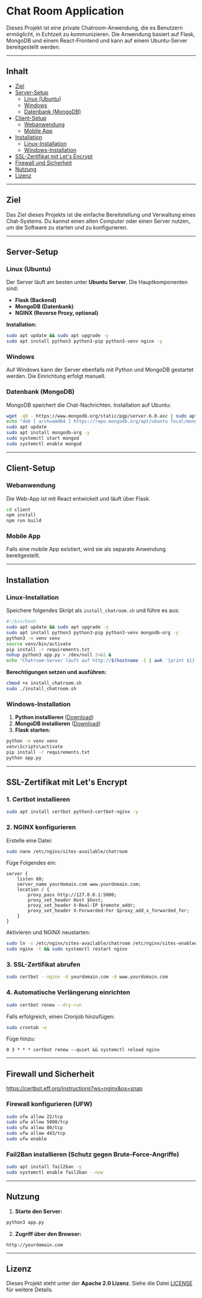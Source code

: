 # **Chat Room Application**

Dieses Projekt ist eine private Chatroom-Anwendung, die es Benutzern ermöglicht, in Echtzeit zu kommunizieren. Die Anwendung basiert auf Flask, MongoDB und einem React-Frontend und kann auf einem Ubuntu-Server bereitgestellt werden.

---

## **Inhalt**
- [Ziel](#ziel)
- [Server-Setup](#server-setup)
  - [Linux (Ubuntu)](#linux-ubuntu)
  - [Windows](#windows)
  - [Datenbank (MongoDB)](#datenbank-mongodb)
- [Client-Setup](#client-setup)
  - [Webanwendung](#webanwendung)
  - [Mobile App](#mobile-app)
- [Installation](#installation)
  - [Linux-Installation](#linux-installation)
  - [Windows-Installation](#windows-installation)
- [SSL-Zertifikat mit Let's Encrypt](#ssl-zertifikat-mit-lets-encrypt)
- [Firewall und Sicherheit](#firewall-und-sicherheit)
- [Nutzung](#nutzung)
- [Lizenz](#lizenz)

---

## **Ziel**

Das Ziel dieses Projekts ist die einfache Bereitstellung und Verwaltung eines Chat-Systems. Du kannst einen alten Computer oder einen Server nutzen, um die Software zu starten und zu konfigurieren.

---

## **Server-Setup**

### **Linux (Ubuntu)**

Der Server läuft am besten unter **Ubuntu Server**. Die Hauptkomponenten sind:
- **Flask (Backend)**
- **MongoDB (Datenbank)**
- **NGINX (Reverse Proxy, optional)**

**Installation:**
```bash
sudo apt update && sudo apt upgrade -y
sudo apt install python3 python3-pip python3-venv nginx -y
```

### **Windows**

Auf Windows kann der Server ebenfalls mit Python und MongoDB gestartet werden. Die Einrichtung erfolgt manuell.

### **Datenbank (MongoDB)**

MongoDB speichert die Chat-Nachrichten. Installation auf Ubuntu:
```bash
wget -qO - https://www.mongodb.org/static/pgp/server-6.0.asc | sudo apt-key add -
echo "deb [ arch=amd64 ] https://repo.mongodb.org/apt/ubuntu focal/mongodb-org/6.0 multiverse" | sudo tee /etc/apt/sources.list.d/mongodb-org-6.0.list
sudo apt update
sudo apt install mongodb-org -y
sudo systemctl start mongod
sudo systemctl enable mongod
```

---

## **Client-Setup**

### **Webanwendung**

Die Web-App ist mit React entwickelt und läuft über Flask.
```bash
cd client
npm install
npm run build
```

### **Mobile App**

Falls eine mobile App existiert, wird sie als separate Anwendung bereitgestellt.

---

## **Installation**

### **Linux-Installation**
Speichere folgendes Skript als `install_chatroom.sh` und führe es aus:
```bash
#!/bin/bash
sudo apt update && sudo apt upgrade -y
sudo apt install python3 python3-pip python3-venv mongodb-org -y
python3 -m venv venv
source venv/bin/activate
pip install -r requirements.txt
nohup python3 app.py > /dev/null 2>&1 &
echo "Chatroom-Server läuft auf http://$(hostname -I | awk '{print $1}'):5000"
```
**Berechtigungen setzen und ausführen:**
```bash
chmod +x install_chatroom.sh
sudo ./install_chatroom.sh
```

### **Windows-Installation**
1. **Python installieren** ([Download](https://www.python.org/downloads/))
2. **MongoDB installieren** ([Download](https://www.mongodb.com/try/download/community))
3. **Flask starten:**
```bash
python -m venv venv
venv\Scripts\activate
pip install -r requirements.txt
python app.py
```

---

## **SSL-Zertifikat mit Let's Encrypt**

### **1. Certbot installieren**
```bash
sudo apt install certbot python3-certbot-nginx -y
```

### **2. NGINX konfigurieren**
Erstelle eine Datei:
```bash
sudo nano /etc/nginx/sites-available/chatroom
```
Füge Folgendes ein:
```nginx
server {
    listen 80;
    server_name yourdomain.com www.yourdomain.com;
    location / {
        proxy_pass http://127.0.0.1:5000;
        proxy_set_header Host $host;
        proxy_set_header X-Real-IP $remote_addr;
        proxy_set_header X-Forwarded-For $proxy_add_x_forwarded_for;
    }
}
```
Aktivieren und NGINX neustarten:
```bash
sudo ln -s /etc/nginx/sites-available/chatroom /etc/nginx/sites-enabled/
sudo nginx -t && sudo systemctl restart nginx
```

### **3. SSL-Zertifikat abrufen**
```bash
sudo certbot --nginx -d yourdomain.com -d www.yourdomain.com
```

### **4. Automatische Verlängerung einrichten**
```bash
sudo certbot renew --dry-run
```
Falls erfolgreich, einen Cronjob hinzufügen:
```bash
sudo crontab -e
```
Füge hinzu:
```
0 3 * * * certbot renew --quiet && systemctl reload nginx
```

---

## **Firewall und Sicherheit**

https://certbot.eff.org/instructions?ws=nginx&os=snap

### **Firewall konfigurieren (UFW)**
```bash
sudo ufw allow 22/tcp
sudo ufw allow 5000/tcp
sudo ufw allow 80/tcp
sudo ufw allow 443/tcp
sudo ufw enable
```

### **Fail2Ban installieren** (Schutz gegen Brute-Force-Angriffe)
```bash
sudo apt install fail2ban -y
sudo systemctl enable fail2ban --now
```

---

## **Nutzung**

1. **Starte den Server:**
```bash
python3 app.py
```
2. **Zugriff über den Browser:**
```
http://yourdomain.com
```

---

## **Lizenz**

Dieses Projekt steht unter der **Apache 2.0 Lizenz**. Siehe die Datei [LICENSE](LICENSE) für weitere Details.

